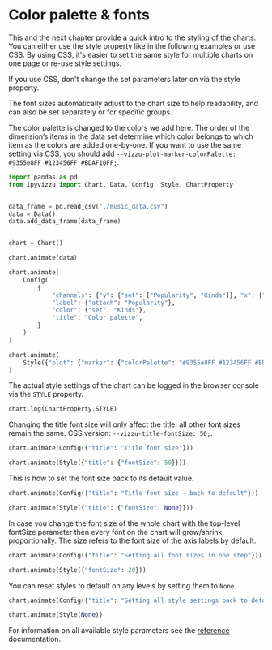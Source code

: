 # Color palette & fonts

This and the next chapter provide a quick intro to the styling of the charts.
You can either use the style property like in the following examples or use
CSS. By using CSS, it's easier to set the same style for multiple charts on one
page or re-use style settings.

If you use CSS, don't change the set parameters later on via the style
property.

The font sizes automatically adjust to the chart size to help readability, and
can also be set separately or for specific groups.

The color palette is changed to the colors we add here. The order of the
dimension’s items in the data set determine which color belongs to which item
as the colors are added one-by-one. If you want to use the same setting via
CSS, you should add
`--vizzu-plot-marker-colorPalette: #9355e8FF #123456FF #BDAF10FF;`.

```python
import pandas as pd
from ipyvizzu import Chart, Data, Config, Style, ChartProperty


data_frame = pd.read_csv("./music_data.csv")
data = Data()
data.add_data_frame(data_frame)


chart = Chart()

chart.animate(data)

chart.animate(
    Config(
        {
            "channels": {"y": {"set": ["Popularity", "Kinds"]}, "x": {"set": "Genres"}},
            "label": {"attach": "Popularity"},
            "color": {"set": "Kinds"},
            "title": "Color palette",
        }
    )
)

chart.animate(
    Style({"plot": {"marker": {"colorPalette": "#9355e8FF #123456FF #BDAF10FF"}}})
)
```

<div id="tutorial_01"></div>

The actual style settings of the chart can be logged in the browser console via
the `STYLE` property.

```python
chart.log(ChartProperty.STYLE)
```

Changing the title font size will only affect the title; all other font sizes
remain the same. CSS version: `--vizzu-title-fontSize: 50;`.

```python
chart.animate(Config({"title": "Title font size"}))

chart.animate(Style({"title": {"fontSize": 50}}))
```

<div id="tutorial_02"></div>

This is how to set the font size back to its default value.

```python
chart.animate(Config({"title": "Title font size - back to default"}))

chart.animate(Style({"title": {"fontSize": None}}))
```

<div id="tutorial_03"></div>

In case you change the font size of the whole chart with the top-level fontSize
parameter then every font on the chart will grow/shrink proportionally. The
size refers to the font size of the axis labels by default.

```python
chart.animate(Config({"title": "Setting all font sizes in one step"}))

chart.animate(Style({"fontSize": 20}))
```

<div id="tutorial_04"></div>

You can reset styles to default on any levels by setting them to `None`.

```python
chart.animate(Config({"title": "Setting all style settings back to default"}))

chart.animate(Style(None))
```

<div id="tutorial_05"></div>

For information on all available style parameters see the
[reference](https://lib.vizzuhq.com/latest/reference/index.html) documentation.

<script src="./01_13_color_palette_fonts.js"></script>
